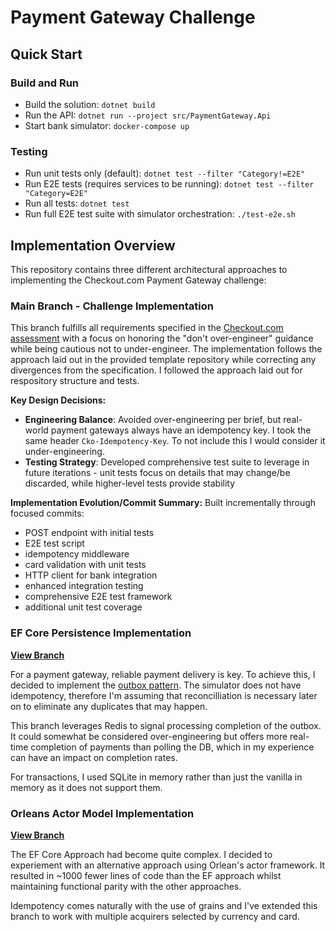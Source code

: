 # Payment Gateway Challenge

## Quick Start

### Build and Run

- Build the solution: `dotnet build`
- Run the API: `dotnet run --project src/PaymentGateway.Api`
- Start bank simulator: `docker-compose up`

### Testing

- Run unit tests only (default): `dotnet test --filter "Category!=E2E"`
- Run E2E tests (requires services to be running): `dotnet test --filter "Category=E2E"`
- Run all tests: `dotnet test`
- Run full E2E test suite with simulator orchestration: `./test-e2e.sh`

## Implementation Overview

This repository contains three different architectural approaches to implementing the Checkout.com Payment Gateway challenge:

### Main Branch - Challenge Implementation

This branch fulfills all requirements specified in the [Checkout.com assessment](docs/assessment.md) with a focus on honoring the "don't over-engineer" guidance while being cautious not to under-engineer. The implementation follows the approach laid out in the provided template repository while correcting any divergences from the specification. I followed the approach laid out for respository structure and tests.

**Key Design Decisions:**

- **Engineering Balance**: Avoided over-engineering per brief, but  real-world payment gateways always have an idempotency key. I took the same header `Cko-Idempotency-Key`. To not include this I would consider it under-engineering.
- **Testing Strategy**: Developed comprehensive test suite to leverage in future iterations - unit tests focus on details that may change/be discarded, while higher-level tests provide stability

**Implementation Evolution/Commit Summary:**
Built incrementally through focused commits:

- POST endpoint with initial tests
- E2E test script
- idempotency middleware
- card validation with unit tests
- HTTP client for bank integration
- enhanced integration testing
- comprehensive E2E test framework
- additional unit test coverage

### EF Core Persistence Implementation

[**View Branch**](https://github.com/dave-hillier/payment-gateway-challenge-dotnet/tree/ef-core-persistence)

For a payment gateway, reliable payment delivery is key. To achieve this, I decided to implement the [outbox pattern](https://en.wikipedia.org/wiki/Inbox_and_outbox_pattern). The simulator does not have idempotency, therefore I'm assuming that reconcilliation is necessary later on to eliminate any duplicates that may happen.

This branch leverages Redis to signal processing completion of the outbox. It could somewhat be considered over-engineering but offers more real-time completion of payments than polling the DB, which in my experience can have an impact on completion rates.

For transactions, I used SQLite in memory rather than just the vanilla in memory as it does not support them.

### Orleans Actor Model Implementation

[**View Branch**](https://github.com/dave-hillier/payment-gateway-challenge-dotnet/tree/orleans-migration)

The EF Core Approach had become quite complex. I decided to experiement with an alternative approach using Orlean's actor framework. It resulted in ~1000 fewer lines of code than the EF approach whilst maintaining functional parity with the other approaches.

Idempotency comes naturally with the use of grains and I've extended this branch to work with multiple acquirers selected by currency and card. 
